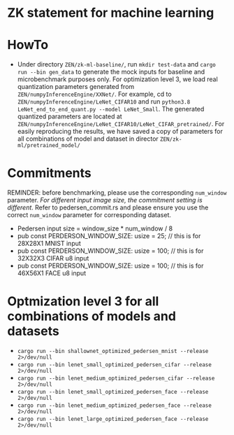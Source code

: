 # ZK statement for machine learning


# HowTo
* Under directory `ZEN/zk-ml-baseline/`, run `mkdir test-data` and `cargo run --bin gen_data` to generate the mock inputs for baseline and microbenchmark purposes only. For optimization level 3, we load real quantization parameters generated from `ZEN/numpyInferenceEngine/XXNet/`. For example, cd to `ZEN/numpyInferenceEngine/LeNet_CIFAR10` and run `python3.8 LeNet_end_to_end_quant.py --model LeNet_Small`. The generated quantized parameters are located at `ZEN/numpyInferenceEngine/LeNet_CIFAR10/LeNet_CIFAR_pretrained/`. For easily reproducing the results, we have saved a copy of parameters for all combinations of model and dataset in director `ZEN/zk-ml/pretrained_model/`


# Commitments

REMINDER: before benchmarking, please use the corresponding `num_window` parameter. *For different input image size, the commitment setting is different*. Refer to pedersen_commit.rs and please ensure you use the correct `num_window` parameter for corresponding dataset.
* Pedersen input size = window_size * num_window / 8
* pub const PERDERSON_WINDOW_SIZE: usize = 25; // this is for 28X28X1 MNIST input
* pub const PERDERSON_WINDOW_SIZE: usize = 100; // this is for 32X32X3 CIFAR u8 input
* pub const PERDERSON_WINDOW_SIZE: usize = 100; // this is for 46X56X1 FACE u8 input

# Optmization level 3 for all combinations of models and datasets
* `cargo run --bin shallownet_optimized_pedersen_mnist --release 2>/dev/null`
* `cargo run --bin lenet_small_optimized_pedersen_cifar --release 2>/dev/null`
* `cargo run --bin lenet_medium_optimized_pedersen_cifar --release 2>/dev/null`
* `cargo run --bin lenet_small_optimized_pedersen_face --release 2>/dev/null`
* `cargo run --bin lenet_medium_optimized_pedersen_face --release 2>/dev/null`
* `cargo run --bin lenet_large_optimized_pedersen_face --release 2>/dev/null`








